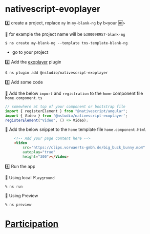 # nativescript-evoplayer

:one: create a project, replace `my` in `my-blank-ng` by b`<`your :id:`>`

:pushpin: for example the project name will be `b300098957-blank-ng` 

```
$ ns create my-blank-ng --template tns-template-blank-ng
```

* go to your project 


:two: Add the [exoplayer](https://www.npmjs.com/package/@nstudio/nativescript-exoplayer) plugin

```
$ ns plugin add @nstudio/nativescript-exoplayer
```




:three: Add some code

:pushpin: Add the below `import` and `registration` to the `home` component file `home.component.ts`

```typescript
// somewhere at top of your component or bootstrap file
import { registerElement } from "@nativescript/angular";
import { Video } from '@nstudio/nativescript-exoplayer';
registerElement("Video", () => Video);
```

:pushpin: Add the below snippet to the `home` template file `home.component.html`


```html
    <!-- Add your page content here -->
    <Video
        src="https://clips.vorwaerts-gmbh.de/big_buck_bunny.mp4"
        autoplay="true"
        height="300"></Video>
``````

:four: Run the app

:pushpin: Using local `Playground`

```
% ns run
```

:pushpin: Using Preview

```
% ns preview
```


# [Participation](Participation.md)
